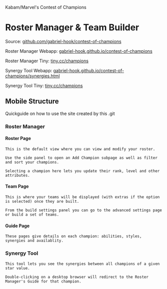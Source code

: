 Kabam/Marvel's Contest of Champions
# Roster Manager & Team Builder

  Source: [github.com/gabriel-hook/contest-of-champions](https://github.com/gabriel-hook/contest-of-champions/)
  
  Roster Manager Webapp: [gabriel-hook.github.io/contest-of-champions](http://gabriel-hook.github.io/contest-of-champions/)
  
  Roster Manager Tiny: [tiny.cc/champions](http://tiny.cc/champions)
  
  Synergy Tool Webapp: [gabriel-hook.github.io/contest-of-champions/synergies.html](http://gabriel-hook.github.io/contest-of-champions/synergies.html)
  
  Synergy Tool Tiny: [tiny.cc/champions](http://tiny.cc/synergies)

## Mobile Structure

   Quickguide on how to use the site created by this .git
  
### Roster Manager

#### Roster Page

    This is the default view where you can view and modify your roster.
    
    Use the side panel to open an Add Champion subpage as well as filter and sort your champions.
    
    Selecting a champion here lets you update their rank, level and other attributes.

    
#### Team Page

    This is where your teams will be displayed (with extras if the option is selected) once they are built.

    From the build settings panel you can go to the advanced settings page or build a set of teams.
    
#### Guide Page

    These pages give details on each champion: abilities, styles, synergies and availablity.
    
### Synergy Tool

    This tool lets you see the synergies between all champions of a given star value.
    
    Double-clicking on a desktop browser will redirect to the Roster Manager's Guide for that champion.
